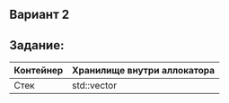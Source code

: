 ## Вариант 2
## Задание:
|      Контейнер      | Хранилище внутри аллокатора |
|---------------------|-----------------------------|
|        Стек         |         std::vector         |